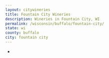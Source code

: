 ```yaml
---
layout: citywineries
title: Fountain City Wineries
description: Wineries in Fountain City, WI
permalink: /wisconsin/buffalo/fountain-city/
state: wi
county: buffalo
city: fountain city
---
```

-
